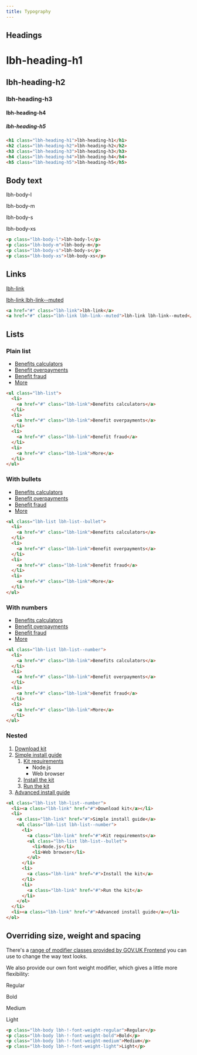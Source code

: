 ```yaml
---
title: Typography
---
```


## Headings

<h1 class="lbh-heading-h1">lbh-heading-h1</h1>
<h2 class="lbh-heading-h2">lbh-heading-h2</h2>
<h3 class="lbh-heading-h3">lbh-heading-h3</h3>
<h4 class="lbh-heading-h4">lbh-heading-h4</h4>
<h5 class="lbh-heading-h5">lbh-heading-h5</h5>

```html
<h1 class="lbh-heading-h1">lbh-heading-h1</h1>
<h2 class="lbh-heading-h2">lbh-heading-h2</h2>
<h3 class="lbh-heading-h3">lbh-heading-h3</h3>
<h4 class="lbh-heading-h4">lbh-heading-h4</h4>
<h5 class="lbh-heading-h5">lbh-heading-h5</h5>
```

## Body text

<p class="lbh-body-l">lbh-body-l</p>
<p class="lbh-body-m">lbh-body-m</p>
<p class="lbh-body-s">lbh-body-s</p>
<p class="lbh-body-xs">lbh-body-xs</p>

```html
<p class="lbh-body-l">lbh-body-l</p>
<p class="lbh-body-m">lbh-body-m</p>
<p class="lbh-body-s">lbh-body-s</p>
<p class="lbh-body-xs">lbh-body-xs</p>
```

## Links

<p>
    <a href="#" class="lbh-link">lbh-link</a>
</p>
<p>
    <a href="#" class="lbh-link lbh-link--muted">lbh-link lbh-link--muted</a>
</p>

```html
<a href="#" class="lbh-link">lbh-link</a>
<a href="#" class="lbh-link lbh-link--muted">lbh-link lbh-link--muted</a>
```

## Lists

### Plain list

<ul class="lbh-list">
  <li>
    <a href="#" class="lbh-link">Benefits calculators</a>
  </li>
  <li>
    <a href="#" class="lbh-link">Benefit overpayments</a>
  </li>
  <li>
    <a href="#" class="lbh-link">Benefit fraud</a>
  </li>
  <li>
    <a href="#" class="lbh-link">More</a>
  </li>
</ul>

```html
<ul class="lbh-list">
  <li>
    <a href="#" class="lbh-link">Benefits calculators</a>
  </li>
  <li>
    <a href="#" class="lbh-link">Benefit overpayments</a>
  </li>
  <li>
    <a href="#" class="lbh-link">Benefit fraud</a>
  </li>
  <li>
    <a href="#" class="lbh-link">More</a>
  </li>
</ul>
```

### With bullets

<ul class="lbh-list lbh-list--bullet">
  <li>
    <a href="#" class="lbh-link">Benefits calculators</a>
  </li>
  <li>
    <a href="#" class="lbh-link">Benefit overpayments</a>
  </li>
  <li>
    <a href="#" class="lbh-link">Benefit fraud</a>
  </li>
  <li>
    <a href="#" class="lbh-link">More</a>
  </li>
</ul>

```html
<ul class="lbh-list lbh-list--bullet">
  <li>
    <a href="#" class="lbh-link">Benefits calculators</a>
  </li>
  <li>
    <a href="#" class="lbh-link">Benefit overpayments</a>
  </li>
  <li>
    <a href="#" class="lbh-link">Benefit fraud</a>
  </li>
  <li>
    <a href="#" class="lbh-link">More</a>
  </li>
</ul>
```

### With numbers

<ul class="lbh-list lbh-list--number">
  <li>
    <a href="#" class="lbh-link">Benefits calculators</a>
  </li>
  <li>
    <a href="#" class="lbh-link">Benefit overpayments</a>
  </li>
  <li>
    <a href="#" class="lbh-link">Benefit fraud</a>
  </li>
  <li>
    <a href="#" class="lbh-link">More</a>
  </li>
</ul>

```html
<ul class="lbh-list lbh-list--number">
  <li>
    <a href="#" class="lbh-link">Benefits calculators</a>
  </li>
  <li>
    <a href="#" class="lbh-link">Benefit overpayments</a>
  </li>
  <li>
    <a href="#" class="lbh-link">Benefit fraud</a>
  </li>
  <li>
    <a href="#" class="lbh-link">More</a>
  </li>
</ul>
```

### Nested

<ol class="lbh-list lbh-list--number">
  <li><a class="lbh-link" href="#">Download kit</a></li>
  <li>
    <a class="lbh-link" href="#">Simple install guide</a>
    <ol class="lbh-list lbh-list--number">
      <li>
        <a class="lbh-link" href="#">Kit requirements</a>
        <ul class="lbh-list lbh-list--bullet">
          <li>Node.js</li>
          <li>Web browser</li>
        </ul>
      </li>
      <li>
        <a class="lbh-link" href="#">Install the kit</a>
      </li>
      <li>
        <a class="lbh-link" href="#">Run the kit</a>
      </li>
    </ol>
  </li>
  <li><a class="lbh-link" href="#">Advanced install guide</a></li>
</ol>

```html
<ol class="lbh-list lbh-list--number">
  <li><a class="lbh-link" href="#">Download kit</a></li>
  <li>
    <a class="lbh-link" href="#">Simple install guide</a>
    <ol class="lbh-list lbh-list--number">
      <li>
        <a class="lbh-link" href="#">Kit requirements</a>
        <ul class="lbh-list lbh-list--bullet">
          <li>Node.js</li>
          <li>Web browser</li>
        </ul>
      </li>
      <li>
        <a class="lbh-link" href="#">Install the kit</a>
      </li>
      <li>
        <a class="lbh-link" href="#">Run the kit</a>
      </li>
    </ol>
  </li>
  <li><a class="lbh-link" href="#">Advanced install guide</a></li>
</ol>
```

## Overriding size, weight and spacing

There's a [range of modifier classes provided by GOV.UK Frontend](https://design-system.service.gov.uk/styles/typography/) you can use to change the way text looks.

We also provide our own font weight modifier, which gives a little more flexibility:

<p class="lbh-body lbh-!-font-weight-regular">Regular</p>
<p class="lbh-body lbh-!-font-weight-bold">Bold</p>
<p class="lbh-body lbh-!-font-weight-medium">Medium</p>
<p class="lbh-body lbh-!-font-weight-light">Light</p>

```html
<p class="lbh-body lbh-!-font-weight-regular">Regular</p>
<p class="lbh-body lbh-!-font-weight-bold">Bold</p>
<p class="lbh-body lbh-!-font-weight-medium">Medium</p>
<p class="lbh-body lbh-!-font-weight-light">Light</p>
```
